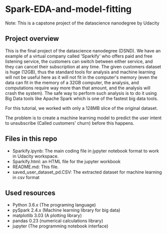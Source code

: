 # Spark-EDA-and-model-fitting

Note: This is a capstone project of the datascience nanodegree by Udacity

## Project overview
This is the final project of the datascience nanodegree (DSND). We have an example of a virtual company called 'Sparkify' who offers paid and free listening service, the customers can switch between either service, and they can cancel their subscription at any time. The given customers dataset is huge (12GB), thus the standard tools for analysis and machine learning will not be useful here as it will not fit in the computer's memory (even the data can fit in the memory of a 32GB computer, the analysis, and computations require way more than that amount, and the analysis will crash the system). The safe way to perform such analysis is to do it using Big Data tools like Apache Spark which is one of the fastest big data tools.

For this tutorial, we worked with only a 128MB slice of the original dataset.

The problem is to create a machine learning model to predict the user intent to unsubscribe (Called customers' churn) before this happens.

## Files in this repo


* Sparkify.ipynb: The main coding file in jypyter notebook format to work in Udacity workspace.
* Sparkify.html: an HTML file for the jupyter workbook
* README.md: This file.
* saved_user_dataset_pd.CSV: The extracted dataset for machine learning in csv format


## Used resources
* Python 3.6.x (The programing language)
* pySpark 2.4.x (Machine learning library for big data)
* matplotlib 3.03 (A plotting library)
* pandas 0.23 (numerical calculations library)
* jupyter (The programming notebook interface)
